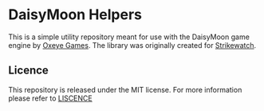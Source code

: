 # DaisyMoon Helpers #

This is a simple utility repository meant for use with the DaisyMoon game engine by [Oxeye Games](http://www.oxeyegames.com/). The library was originally created for [Strikewatch](http://catlinman.itch.io/strikewatch).

## Licence ##

This repository is released under the MIT license. For more information please refer to [LISCENCE](https://github.com/Catlinman/canvasutilities/blob/master/LICENSE)